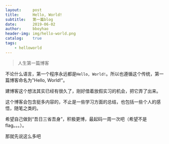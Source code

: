 ```yaml
---
layout: 	post
title: 		Hello, World!
subtitle: 	第一篇blog
date: 		2019-06-02
author: 	bboyhao
header-img: img/hello-world.png
catalog: 	true
tags:
    - helloworld
---
```


> 人生第一篇博客

不论什么语言，第一个程序永远都是`Hello, World!`。所以也遵循这个传统，第一篇博客命名为"Hello, World!"。

建博客这个想法其实已经有很久了，刚好借着放假实习的机会，把它弄了出来。

这个博客会包含挺多内容的，不止是一些学习方面的总结，也包括一些个人的感悟，随笔之类的。

希望自己做到“吾日三省吾身”，积极更博，最起码一周一次吧（希望不是flag。。。）。

那就先说这么多吧
